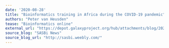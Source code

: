 ```yaml
---
date: '2020-08-28'
title: "Bioinformatics training in Africa during the COVID-19 pandemic"
authors: "Peter van Heusden"
tease: "Bioinformatics online"
external_url: "https://depot.galaxyproject.org/hub/attachments/blog/2020-08-training/sasbi-newsletter-202008.pdf#page=3"
source_blog: "SASBi News"
source_blog_url: "http://sasbi.weebly.com/"
---
```

